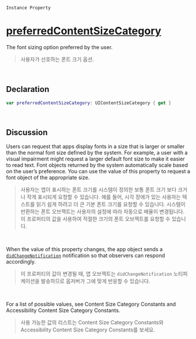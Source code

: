 `Instance Property`

# [preferredContentSizeCategory](https://developer.apple.com/documentation/uikit/uiapplication/1623048-preferredcontentsizecategory)

The font sizing option preferred by the user.

> 사용자가 선호하는 폰트 크기 옵션.

<br>

## Declaration

~~~swift
var preferredContentSizeCategory: UIContentSizeCategory { get }
~~~

<br>

## Discussion

Users can request that apps display fonts in a size that is larger or smaller than the normal font size defined by the system. For example, a user with a visual impairment might request a larger default font size to make it easier to read text. Font objects returned by the system automatically scale based on the user’s preference. You can use the value of this property to request a font object of the appropriate size.

> 사용자는 앱이 표시하는 폰트 크기를 시스템이 정의한 보통 폰트 크기 보다 크거나 작게 표시되게 요청할 수 있습니다. 예를 들어, 시각 장애가 있는 사용자는 텍스트를 읽기 쉽게 하려고 더 큰 기본 폰트 크기를 요청할 수 있습니다. 시스템이 반환하는 폰트 오브젝트는 사용자의 설정에 따라 자동으로 배율이 변경됩니다. 이 프로퍼티의 값을 사용하여 적절한 크기의 폰트 오브젝트를 요청할 수 있습니다.  

<br>

When the value of this property changes, the app object sends a [`didChangeNotification`](https://developer.apple.com/documentation/uikit/uicontentsizecategory/1622948-didchangenotification) notification so that observers can respond accordingly.

> 이 프로퍼티의 값이 변경될 때, 앱 오브젝트는 `didChangeNotification` 노티피케이션을 발송하므로 옵저버가 그에 맞게 반응할 수 있습니다.  

<br>

For a list of possible values, see Content Size Category Constants and Accessibility Content Size Category Constants.

> 사용 가능한 값의 리스트는 Content Size Category Constants와 Accessibility Content Size Category Constants를 보세요.

